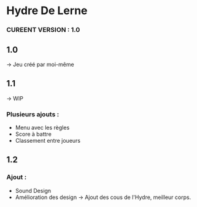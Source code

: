# Hydre De Lerne
### CUREENT VERSION : 1.0
## 1.0
-> Jeu créé par moi-même 
## 1.1
-> WIP 
### Plusieurs ajouts :
* Menu avec les règles
* Score à battre
* Classement entre joueurs
## 1.2
### Ajout :
* Sound Design
* Amélioration des design -> Ajout des cous de l'Hydre, meilleur corps.

